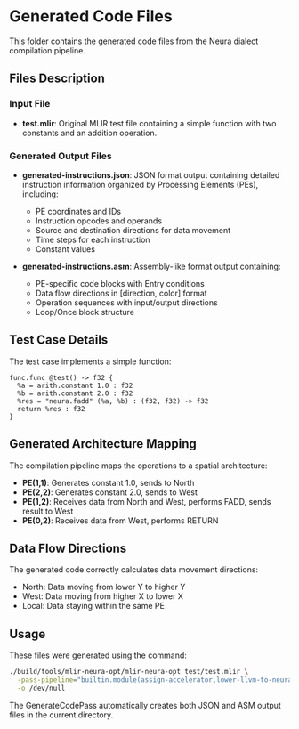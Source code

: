 # Generated Code Files

This folder contains the generated code files from the Neura dialect compilation pipeline.

## Files Description

### Input File
- **test.mlir**: Original MLIR test file containing a simple function with two constants and an addition operation.

### Generated Output Files
- **generated-instructions.json**: JSON format output containing detailed instruction information organized by Processing Elements (PEs), including:
  - PE coordinates and IDs
  - Instruction opcodes and operands
  - Source and destination directions for data movement
  - Time steps for each instruction
  - Constant values

- **generated-instructions.asm**: Assembly-like format output containing:
  - PE-specific code blocks with Entry conditions
  - Data flow directions in [direction, color] format
  - Operation sequences with input/output directions
  - Loop/Once block structure

## Test Case Details

The test case implements a simple function:
```mlir
func.func @test() -> f32 {
  %a = arith.constant 1.0 : f32
  %b = arith.constant 2.0 : f32
  %res = "neura.fadd" (%a, %b) : (f32, f32) -> f32
  return %res : f32
}
```

## Generated Architecture Mapping

The compilation pipeline maps the operations to a spatial architecture:

- **PE(1,1)**: Generates constant 1.0, sends to North
- **PE(2,2)**: Generates constant 2.0, sends to West  
- **PE(1,2)**: Receives data from North and West, performs FADD, sends result to West
- **PE(0,2)**: Receives data from West, performs RETURN

## Data Flow Directions

The generated code correctly calculates data movement directions:
- North: Data moving from lower Y to higher Y
- West: Data moving from higher X to lower X
- Local: Data staying within the same PE

## Usage

These files were generated using the command:
```bash
./build/tools/mlir-neura-opt/mlir-neura-opt test/test.mlir \
  -pass-pipeline="builtin.module(assign-accelerator,lower-llvm-to-neura,leverage-predicated-value,transform-ctrl-to-data-flow,insert-data-mov,map-to-accelerator,generate-code)" \
  -o /dev/null
```

The GenerateCodePass automatically creates both JSON and ASM output files in the current directory. 